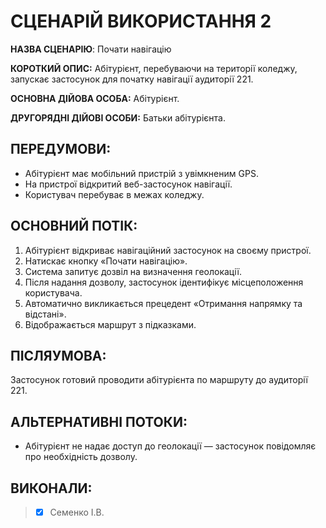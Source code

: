# СЦЕНАРІЙ ВИКОРИСТАННЯ 2

**НАЗВА СЦЕНАРІЮ**:	Почати навігацію

**КОРОТКИЙ ОПИС:** Абітурієнт, перебуваючи на території коледжу, запускає застосунок для початку навігації аудиторії 221.

**ОСНОВНА ДІЙОВА ОСОБА:** Абітурієнт.

**ДРУГОРЯДНІ ДІЙОВІ ОСОБИ:** Батьки абітурієнта.

## ПЕРЕДУМОВИ:

* Абітурієнт має мобільний пристрій з увімкненим GPS.
* На пристрої відкритий веб-застосунок навігації.
* Користувач перебуває в межах коледжу.

## ОСНОВНИЙ ПОТІК:
1.	Абітурієнт відкриває навігаційний застосунок на своєму пристрої.
2.	Натискає кнопку «Почати навігацію».
3.	Система запитує дозвіл на визначення геолокації.
4.	Після надання дозволу, застосунок ідентифікує місцеположення користувача.
5.	Автоматично викликається прецедент «Отримання напрямку та відстані».
6.	Відображається маршрут з підказками.

## ПІСЛЯУМОВА:

Застосунок готовий проводити абітурієнта по маршруту до аудиторії 221.

## АЛЬТЕРНАТИВНІ ПОТОКИ:

* Абітурієнт не надає доступ до геолокації — застосунок повідомляє про необхідність дозволу.

## ВИКОНАЛИ:
>- [x] Семенко І.В.

